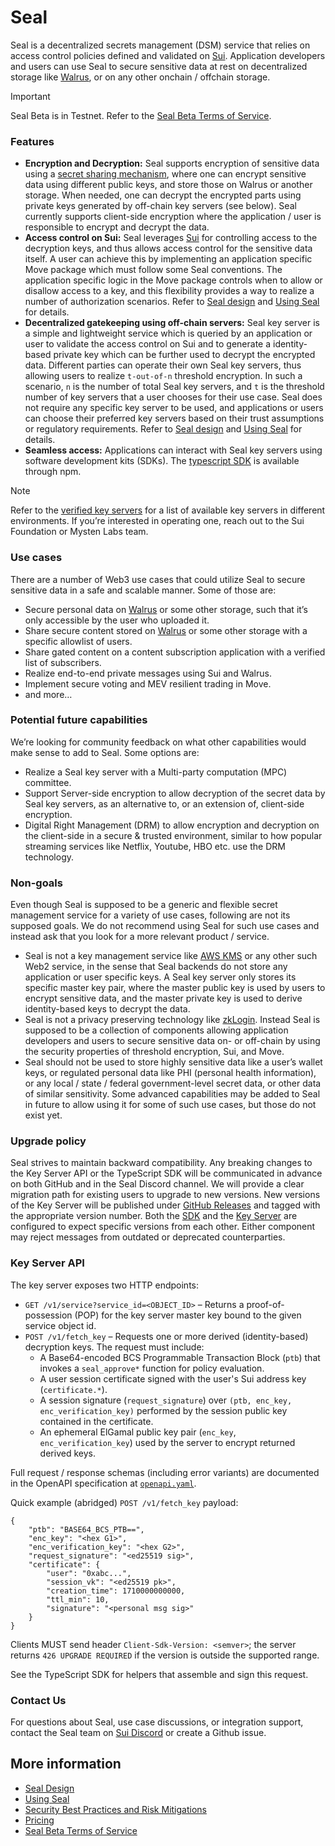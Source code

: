 # Seal

Seal is a decentralized secrets management (DSM) service that relies on access control policies defined and validated on [Sui](https://docs.sui.io/concepts/components). Application developers and users can use Seal to secure sensitive data at rest on decentralized storage like [Walrus](https://docs.wal.app/), or on any other onchain / offchain storage.

> [!IMPORTANT]
> Seal Beta is in Testnet. Refer to the [Seal Beta Terms of Service](TermsOfService.md).

### Features

- **Encryption and Decryption:** Seal supports encryption of sensitive data using a [secret sharing mechanism](https://en.wikipedia.org/wiki/Shamir%27s_secret_sharing), where one can encrypt sensitive data using different public keys, and store those on Walrus or another storage. When needed, one can decrypt the encrypted parts using private keys generated by off-chain key servers (see below). Seal currently supports client-side encryption where the application / user is responsible to encrypt and decrypt the data.
- **Access control on Sui:** Seal leverages [Sui](https://docs.sui.io/concepts/components) for controlling access to the decryption keys, and thus allows access control for the sensitive data itself. A user can achieve this by implementing an application specific Move package which must follow some Seal conventions. The application specific logic in the Move package controls when to allow or disallow access to a key, and this flexibility provides a way to realize a number of authorization scenarios. Refer to [Seal design](Design.md) and [Using Seal](UsingSeal.md) for details.
- **Decentralized gatekeeping using off-chain servers:** Seal key server is a simple and lightweight service which is queried by an application or user to validate the access control on Sui and to generate a identity-based private key which can be further used to decrypt the encrypted data. Different parties can operate their own Seal key servers, thus allowing users to realize `t-out-of-n` threshold encryption. In such a scenario, `n` is the number of total Seal key servers, and `t` is the threshold number of key servers that a user chooses for their use case. Seal does not require any specific key server to be used, and applications or users can choose their preferred key servers based on their trust assumptions or regulatory requirements. Refer to [Seal design](Design.md) and [Using Seal](UsingSeal.md) for details.
- **Seamless access:** Applications can interact with Seal key servers using software development kits (SDKs). The [typescript SDK](https://www.npmjs.com/package/@mysten/seal) is available through npm.

> [!NOTE]
> Refer to the [verified key servers](Pricing.md#verified-key-servers) for a list of available key servers in different environments. If you’re interested in operating one, reach out to the Sui Foundation or Mysten Labs team.

### Use cases

There are a number of Web3 use cases that could utilize Seal to secure sensitive data in a safe and scalable manner. Some of those are:

- Secure personal data on [Walrus](https://docs.wal.app/) or some other storage, such that it’s only accessible by the user who uploaded it.
- Share secure content stored on [Walrus](https://docs.wal.app/) or some other storage with a specific allowlist of users.
- Share gated content on a content subscription application with a verified list of subscribers.
- Realize end-to-end private messages using Sui and Walrus.
- Implement secure voting and MEV resilient trading in Move.
- and more…

### Potential future capabilities

We’re looking for community feedback on what other capabilities would make sense to add to Seal. Some options are:

- Realize a Seal key server with a Multi-party computation (MPC) committee.
- Support Server-side encryption to allow decryption of the secret data by Seal key servers, as an alternative to, or an extension of, client-side encryption.
- Digital Right Management (DRM) to allow encryption and decryption on the client-side in a secure & trusted environment, similar to how popular streaming services like Netflix, Youtube, HBO etc. use the DRM technology.

### Non-goals

Even though Seal is supposed to be a generic and flexible secret management service for a variety of use cases, following are not its supposed goals. We do not recommend using Seal for such use cases and instead ask that you look for a more relevant product / service.

- Seal is not a key management service like [AWS KMS](https://aws.amazon.com/kms/) or any other such Web2 service, in the sense that Seal backends do not store any application or user specific keys. A Seal key server only stores its specific master key pair, where the master public key is used by users to encrypt sensitive data, and the master private key is used to derive identity-based keys to decrypt the data.
- Seal is not a privacy preserving technology like [zkLogin](https://docs.sui.io/concepts/cryptography/zklogin). Instead Seal is supposed to be a collection of components allowing application developers and users to secure sensitive data on- or off-chain by using the security properties of threshold encryption, Sui, and Move.
- Seal should not be used to store highly sensitive data like a user’s wallet keys, or regulated personal data like PHI (personal health information), or any local / state / federal government-level secret data, or other data of similar sensitivity. Some advanced capabilities may be added to Seal in future to allow using it for some of such use cases, but those do not exist yet.

### Upgrade policy

Seal strives to maintain backward compatibility. Any breaking changes to the Key Server API or the TypeScript SDK will be communicated in advance on both GitHub and in the Seal Discord channel.
We will provide a clear migration path for existing users to upgrade to new versions.
New versions of the Key Server will be published under [GitHub Releases](https://github.com/MystenLabs/seal/releases) and tagged with the appropriate version number.
Both the [SDK](https://github.com/MystenLabs/ts-sdks/blob/main/packages/seal/src/key-server.ts#L31) and the [Key Server](https://github.com/MystenLabs/seal/blob/main/crates/key-server/src/server.rs#L85) are configured to expect specific versions from each other. Either component may reject messages from outdated or deprecated counterparties.

### Key Server API

The key server exposes two HTTP endpoints:

- `GET /v1/service?service_id=<OBJECT_ID>` – Returns a proof-of-possession (POP) for the key server master key bound to the given service object id.
- `POST /v1/fetch_key` – Requests one or more derived (identity-based) decryption keys. The request must include:
	- A Base64-encoded BCS Programmable Transaction Block (`ptb`) that invokes a `seal_approve*` function for policy evaluation.
	- A user session certificate signed with the user's Sui address key (`certificate.*`).
	- A session signature (`request_signature`) over `(ptb, enc_key, enc_verification_key)` performed by the session public key contained in the certificate.
	- An ephemeral ElGamal public key pair (`enc_key`, `enc_verification_key`) used by the server to encrypt returned derived keys.

Full request / response schemas (including error variants) are documented in the OpenAPI specification at [`openapi.yaml`](./openapi.yaml).

Quick example (abridged) `POST /v1/fetch_key` payload:

```jsonc
{
	"ptb": "BASE64_BCS_PTB==",
	"enc_key": "<hex G1>",
	"enc_verification_key": "<hex G2>",
	"request_signature": "<ed25519 sig>",
	"certificate": {
		"user": "0xabc...",
		"session_vk": "<ed25519 pk>",
		"creation_time": 1710000000000,
		"ttl_min": 10,
		"signature": "<personal msg sig>"
	}
}
```

Clients MUST send header `Client-Sdk-Version: <semver>`; the server returns `426 UPGRADE REQUIRED` if the version is outside the supported range.

See the TypeScript SDK for helpers that assemble and sign this request.

### Contact Us

For questions about Seal, use case discussions, or integration support, contact the Seal team on [Sui Discord](https://discord.com/channels/916379725201563759/1356767654265880586) or create a Github issue.

## More information

- [Seal Design](Design.md)
- [Using Seal](UsingSeal.md)
- [Security Best Practices and Risk Mitigations](SecurityBestPractices.md)
- [Pricing](Pricing.md)
- [Seal Beta Terms of Service](TermsOfService.md)
